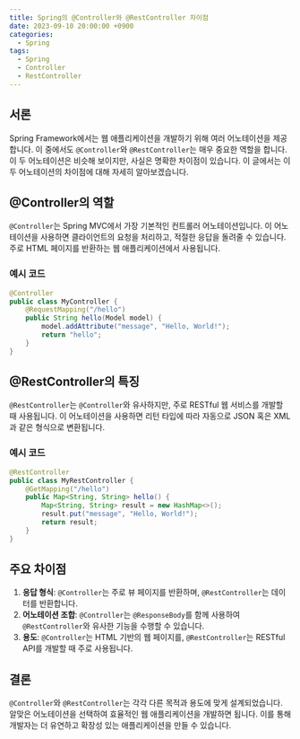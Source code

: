 ```yaml
---
title: Spring의 @Controller와 @RestController 차이점
date: 2023-09-10 20:00:00 +0900
categories:
  - Spring
tags:
  - Spring
  - Controller
  - RestController
---
```

## 서론
Spring Framework에서는 웹 애플리케이션을 개발하기 위해 여러 어노테이션을 제공합니다. 이 중에서도 `@Controller`와 `@RestController`는 매우 중요한 역할을 합니다. 이 두 어노테이션은 비슷해 보이지만, 사실은 명확한 차이점이 있습니다. 이 글에서는 이 두 어노테이션의 차이점에 대해 자세히 알아보겠습니다.

## @Controller의 역할
`@Controller`는 Spring MVC에서 가장 기본적인 컨트롤러 어노테이션입니다. 이 어노테이션을 사용하면 클라이언트의 요청을 처리하고, 적절한 응답을 돌려줄 수 있습니다. 주로 HTML 페이지를 반환하는 웹 애플리케이션에서 사용됩니다.

### 예시 코드
```java
@Controller
public class MyController {
    @RequestMapping("/hello")
    public String hello(Model model) {
        model.addAttribute("message", "Hello, World!");
        return "hello";
    }
}
```

## @RestController의 특징
`@RestController`는 `@Controller`와 유사하지만, 주로 RESTful 웹 서비스를 개발할 때 사용됩니다. 이 어노테이션을 사용하면 리턴 타입에 따라 자동으로 JSON 혹은 XML과 같은 형식으로 변환됩니다.

### 예시 코드
```java
@RestController
public class MyRestController {
    @GetMapping("/hello")
    public Map<String, String> hello() {
        Map<String, String> result = new HashMap<>();
        result.put("message", "Hello, World!");
        return result;
    }
}
```

## 주요 차이점
1. **응답 형식**: `@Controller`는 주로 뷰 페이지를 반환하며, `@RestController`는 데이터를 반환합니다.
2. **어노테이션 조합**: `@Controller`는 `@ResponseBody`를 함께 사용하여 `@RestController`와 유사한 기능을 수행할 수 있습니다.
3. **용도**: `@Controller`는 HTML 기반의 웹 페이지를, `@RestController`는 RESTful API를 개발할 때 주로 사용됩니다.

## 결론
`@Controller`와 `@RestController`는 각각 다른 목적과 용도에 맞게 설계되었습니다. 알맞은 어노테이션을 선택하여 효율적인 웹 애플리케이션을 개발하면 됩니다. 이를 통해 개발자는 더 유연하고 확장성 있는 애플리케이션을 만들 수 있습니다.